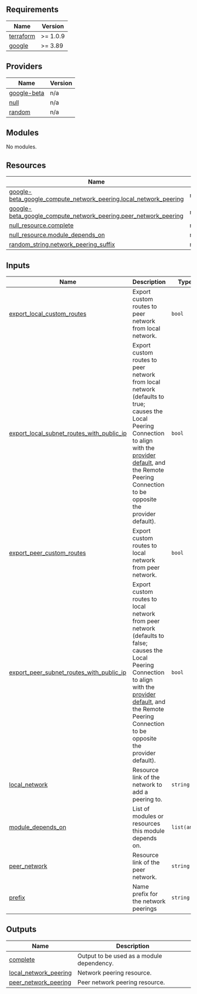 
## Requirements

| Name | Version |
|------|---------|
| <a name="requirement_terraform"></a> [terraform](#requirement\_terraform) | >= 1.0.9 |
| <a name="requirement_google"></a> [google](#requirement\_google) | >= 3.89 |

## Providers

| Name | Version |
|------|---------|
| <a name="provider_google-beta"></a> [google-beta](#provider\_google-beta) | n/a |
| <a name="provider_null"></a> [null](#provider\_null) | n/a |
| <a name="provider_random"></a> [random](#provider\_random) | n/a |

## Modules

No modules.

## Resources

| Name | Type |
|------|------|
| [google-beta_google_compute_network_peering.local_network_peering](https://registry.terraform.io/providers/hashicorp/google-beta/latest/docs/resources/google_compute_network_peering) | resource |
| [google-beta_google_compute_network_peering.peer_network_peering](https://registry.terraform.io/providers/hashicorp/google-beta/latest/docs/resources/google_compute_network_peering) | resource |
| [null_resource.complete](https://registry.terraform.io/providers/hashicorp/null/latest/docs/resources/resource) | resource |
| [null_resource.module_depends_on](https://registry.terraform.io/providers/hashicorp/null/latest/docs/resources/resource) | resource |
| [random_string.network_peering_suffix](https://registry.terraform.io/providers/hashicorp/random/latest/docs/resources/string) | resource |

## Inputs

| Name | Description | Type | Default | Required |
|------|-------------|------|---------|:--------:|
| <a name="input_export_local_custom_routes"></a> [export\_local\_custom\_routes](#input\_export\_local\_custom\_routes) | Export custom routes to peer network from local network. | `bool` | `false` | no |
| <a name="input_export_local_subnet_routes_with_public_ip"></a> [export\_local\_subnet\_routes\_with\_public\_ip](#input\_export\_local\_subnet\_routes\_with\_public\_ip) | Export custom routes to peer network from local network (defaults to true; causes the Local Peering Connection to align with the [provider default](https://registry.terraform.io/providers/hashicorp/google/latest/docs/resources/compute_network_peering#export_subnet_routes_with_public_ip), and the Remote Peering Connection to be opposite the provider default). | `bool` | `true` | no |
| <a name="input_export_peer_custom_routes"></a> [export\_peer\_custom\_routes](#input\_export\_peer\_custom\_routes) | Export custom routes to local network from peer network. | `bool` | `false` | no |
| <a name="input_export_peer_subnet_routes_with_public_ip"></a> [export\_peer\_subnet\_routes\_with\_public\_ip](#input\_export\_peer\_subnet\_routes\_with\_public\_ip) | Export custom routes to local network from peer network (defaults to false; causes the Local Peering Connection to align with the [provider default](https://registry.terraform.io/providers/hashicorp/google/latest/docs/resources/compute_network_peering#import_subnet_routes_with_public_ip), and the Remote Peering Connection to be opposite the provider default). | `bool` | `false` | no |
| <a name="input_local_network"></a> [local\_network](#input\_local\_network) | Resource link of the network to add a peering to. | `string` | n/a | yes |
| <a name="input_module_depends_on"></a> [module\_depends\_on](#input\_module\_depends\_on) | List of modules or resources this module depends on. | `list(any)` | `[]` | no |
| <a name="input_peer_network"></a> [peer\_network](#input\_peer\_network) | Resource link of the peer network. | `string` | n/a | yes |
| <a name="input_prefix"></a> [prefix](#input\_prefix) | Name prefix for the network peerings | `string` | `"network-peering"` | no |

## Outputs

| Name | Description |
|------|-------------|
| <a name="output_complete"></a> [complete](#output\_complete) | Output to be used as a module dependency. |
| <a name="output_local_network_peering"></a> [local\_network\_peering](#output\_local\_network\_peering) | Network peering resource. |
| <a name="output_peer_network_peering"></a> [peer\_network\_peering](#output\_peer\_network\_peering) | Peer network peering resource. |
